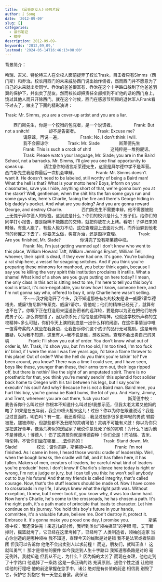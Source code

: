 ```yaml
---
title: 《闻香识女人》经典片段
author: J Song
date: '2012-09-09'
slug: []
categories:
  - 读书笔记
  - 摘抄
description: 2012-09-09-
keywords: '2012,09,09,'
lastmod: '2024-05-14T16:46:13+08:00'
---
```


背景简介：      

哈瑞、吉米、特伦特三人在全校人面前捉弄了校长Trask，目击者只有Simms（西门斯）和乔治。校长用西门的未来威胁西门说出始作俑者，然而西门并不愿意为了自己的未来就出卖同学。乔治的爸爸很富有，乔治在这个十字路口躲到了他爸爸羽翼的保护下，并出卖了朋友。然而校长却把责任全部推到不听他的话的西门身上，饶过其他人而只开除西门。就在这个时候，西门在感恩节照顾的退休军人Frank看不过去了，做出了下面的精彩演讲：
 
 
 
 Trask: Mr. Simms, you are a cover-up artist and you are a liar.
 
　　西门斯先生，你是一个狡猾的包庇者，是一个说谎者。
　　
　　Frank: But not a snitch!
　　
　　却不是告密者。
　　
　　Trask: Excuse me?
　　
　　请原谅，再说一遍。
　　
　　Frank: No, I don't think I will.
　　
　　我不会原谅你
　　
　　Trask: Mr. Slade
　　
　　斯莱德先生
　　
　　Frank: This is such a crock of shit!
　　
　　这纯粹是一堆狗屁话。
　　
　　Trask: Please watch your language, Mr. Slade; you are in the Baird School, not a barracks. Mr. Simms, I'll give you one final opportunity to speak up.
　　
　　请注意你的语言斯莱德先生，这里是拜尔德中学不是军营。西门斯先生我给你最后一次机会申辩。
　　
　　Frank: Mr. Simms doesn't want it. He doesn't need to be labeled, still worthy of being a Baird man! What the hell is that? What is your motto here? Boys, inform on your classmates, save your hide, anything short of that, we're gonna burn you at the stake? Well, gentleman, when the shit hits the fan some guys run and some guys stay, here's Charlie, facing the fire and there's George hiding in big daddy's pocket. And what are you doing? And you are gonna reward George, and destroy Charlie.
　　
　　西门斯先生不需要申辩，他不需要被贴上无愧于拜尔德人的标签。这到底是什么？你们的校训是什么？孩子们，给你们的同学打小报告，要是隐瞒不能撒底的交待，就把你放在火上烤。看吧！子弹扫来的时候，有些人跑了，有些人毅力不动。这位查理迎上去面对火刑，而乔治躲到他老爸的卵翼之下去了，你要怎么做，奖赏乔治，还是毁掉查理。
　　
　　Trask: Are you finished, Mr. Slade?
　　
　　你讲完了没有斯莱德中校。
　　
　　Frank: No, I'm just getting warmed up! I don't know who went to this place, William Howard Taft, William Jennings Bryant, William Tell, whoever, their spirit is dead, if they ever had one. It's gone. You're building a rat ship here, a vessel for seagoing snitches. And if you think you're preparing these minnows for manhood, you better think again, because I say you're killing the very spirit this institution proclaims it instills. What a shame! What kind of a show are you guys putting on here today? I mean, the only class in this act is sitting next to me, I'm here to tell you this boy's soul is intact, it's non-negotiable, you know how I know, someone here, and I'm not gonna say who, offered to buy it, only Charlie here wasn't selling.
　　
　　不~~~我才刚刚开了个头，我不知道那些有名的校友是谁—威廉?霍华德塔夫、威廉?詹尼斯?布莱克、威廉?蒂尔，管他呢；他们的精神已经死了，就算有也不在了。你眼下正在打造用来运送告密者的远洋轮，要是你以为正在把他们培养成男子汉，那么你想错了，因为你杀死了恰恰是这种精神，也就这学校所声称的立校精神~多么可耻，你们今天上演的到底是一出什么样的闹剧，在这件事情当中唯一值得夸奖的人就坐在我身边，让我告诉你们这个孩子的品行无可挑剔，这是毋庸置疑，以为我不知道，这里有人~我不说是谁，想收买他。查理不会出卖自己的灵魂
　　
　　Frank: I'll show you out of order. You don't know what out of order is, Mr. Trask, I'd show you, but I'm too old, I'm too tired, I'm too fuck in' blind, if I were the man I was five years ago, I'd take a flame thrower to this place! Out of order? Who the hell do you think you're talkin' to? I've been around, you know? There was a time I could see, and I have seen, boys like these, younger than these, their arms torn out, their legs ripped off, but there is nothin' like the sight of an amputated spirit. There is no prosthetic for that, you think you're merely sendin' this splendid foot solider back home to Oregen with his tail between his legs, but I say you're executin' his soul! And why? Because he is not a Baird man. Baird men, you hurt this boy, you're gonna be Baird bums, the lot of you. And Harry, Jimmy, and Trent, wherever you are out there, fuck you too!
　　
　　斯莱德中校：我告诉你什么叫过份! 你根本不知道什么叫过份!我想示范，但我太老太累又他妈的瞎了 如果是在五年前，我会带喷火枪来这儿！过份？你以为你在跟谁说话？我是见过世面的，明白吗？有一度，我还看得见… 我见过很多很多更年轻的男孩 臂膀被扭，腿被炸断，但那些都不及丑陋的灵魂可怕！灵魂不可能有义肢！你以为你只是把这好青年，像落荒狗似的送回家？我说你是处死了他的灵魂！为什么？因为他不是博德人！博德人！ 伤了这男孩你就是博德孬种！你们全是！而哈瑞、吉米、特伦特，不管你们坐在哪里……去你妈的！
　　
　　Trask: Stand down, Mr. Slade!
　　
　　校长：请你肃静，斯莱德中校。
　　
　　Frank: I'm not finished. As I came in here, I heard those words: cradle of leadership. Well, when the bough breaks, the cradle will fall, and it has fallen here, it has fallen. Makers of men, creators of leaders, be careful what kind of leaders you're producin' here. I don't know if Charlie's silence here today is right or wrong, I'm not a judge or jury, but I can tell you this: he won't sell anybody out to buy his future! And that my friends is called integrity, that's called courage. Now, that's the stuff leaders should be made of. Now I have come to crossroads in my life, I always knew what the right path was. Without exception, I knew, but I never took it, you know why, it was too damn hard. Now here's Charlie, he's come to the crossroads, he has chosen a path. It's the right path, it's a path made of principle that leads to character. Let him continue on his journey. You hold this boy's future in your hands, committee, it's a valuable future, believe me. Don't destroy it, protect it. Embrace it. It's gonna make you proud one day, I promise you.
　　
　　斯莱德中校：我还没讲完！来这儿的时候，我听到类似“领袖摇篮”的字眼 嗯，支干断掉时，摇篮就垮了，它已经在这里垮掉了，已经垮了 人类制造者，领袖创造家 当心你创造的是哪种领袖 我不知道，查理今天的缄默是对是错 我不是法官或者陪审团 但我可以告诉你 他绝不会出卖别人以求前程！ 而这，朋友们，就叫正直！ 这就叫勇气！ 那才是领袖的要件 如今我走到人生十字路口 我知道哪条路是对的 毫无例外，我就知道 但我从不走，为什么？ 因为妈的太苦了 而现在查理，他也走到了十字路口 他选择了一条路 这是一条正确的路 充满原则，通往个性之道 让他继续他的行程吧 他的前途掌握在您手中，诸公 绝对是有价值的前途 相信我 别毁了它，保护它 拥抱它 有一天您会自傲，我保证